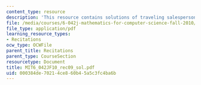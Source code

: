 ```yaml
---
content_type: resource
description: 'This resource contains solutions of traveling salesperson problem. '
file: /media/courses/6-042j-mathematics-for-computer-science-fall-2010/000384de70214ce860b45a5c3fc4ba6b_MIT6_042JF10_rec09_sol.pdf
file_type: application/pdf
learning_resource_types:
- Recitations
ocw_type: OCWFile
parent_title: Recitations
parent_type: CourseSection
resourcetype: Document
title: MIT6_042JF10_rec09_sol.pdf
uid: 000384de-7021-4ce8-60b4-5a5c3fc4ba6b
---
```

